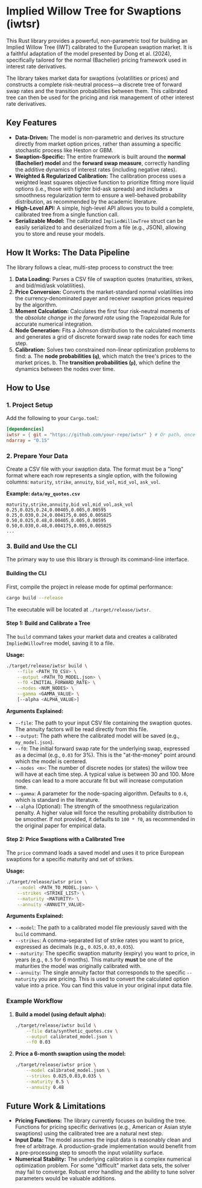 # Implied Willow Tree for Swaptions (iwtsr)

This Rust library provides a powerful, non-parametric tool for building an Implied Willow Tree (IWT) calibrated to the European swaption market. It is a faithful adaptation of the model presented by Dong et al. (2024), specifically tailored for the normal (Bachelier) pricing framework used in interest rate derivatives.

The library takes market data for swaptions (volatilities or prices) and constructs a complete risk-neutral process—a discrete tree of forward swap rates and the transition probabilities between them. This calibrated tree can then be used for the pricing and risk management of other interest rate derivatives.

## Key Features

- **Data-Driven:** The model is non-parametric and derives its structure directly from market option prices, rather than assuming a specific stochastic process like Heston or GBM.
- **Swaption-Specific:** The entire framework is built around the **normal (Bachelier) model** and the **forward swap measure**, correctly handling the additive dynamics of interest rates (including negative rates).
- **Weighted & Regularized Calibration:** The calibration process uses a weighted least squares objective function to prioritize fitting more liquid options (i.e., those with tighter bid-ask spreads) and includes a smoothness regularization term to ensure a well-behaved probability distribution, as recommended by the academic literature.
- **High-Level API:** A simple, high-level API allows you to build a complete, calibrated tree from a single function call.
- **Serializable Model:** The calibrated `ImpliedWillowTree` struct can be easily serialized to and deserialized from a file (e.g., JSON), allowing you to store and reuse your models.

## How It Works: The Data Pipeline

The library follows a clear, multi-step process to construct the tree:

1.  **Data Loading:** Parses a CSV file of swaption quotes (maturities, strikes, and bid/mid/ask volatilities).
2.  **Price Conversion:** Converts the market-standard normal volatilities into the currency-denominated payer and receiver swaption prices required by the algorithm.
3.  **Moment Calculation:** Calculates the first four risk-neutral moments of the *absolute change in the forward rate* using the Trapezoidal Rule for accurate numerical integration.
4.  **Node Generation:** Fits a Johnson distribution to the calculated moments and generates a grid of discrete forward swap rate nodes for each time step.
5.  **Calibration:** Solves two constrained non-linear optimization problems to find:
    a.  The **node probabilities (`q`)**, which match the tree's prices to the market prices.
    b.  The **transition probabilities (`p`)**, which define the dynamics between the nodes over time.

## How to Use

### 1. Project Setup

Add the following to your `Cargo.toml`:

```toml
[dependencies]
iwtsr = { git = "https://github.com/your-repo/iwtsr" } # Or path, once published
ndarray = "0.15"
```

### 2. Prepare Your Data

Create a CSV file with your swaption data. The format must be a "long" format where each row represents a single option, with the following columns: `maturity`, `strike`, `annuity`, `bid_vol`, `mid_vol`, `ask_vol`.

**Example: `data/my_quotes.csv`**

```csv
maturity,strike,annuity,bid_vol,mid_vol,ask_vol
0.25,0.025,0.24,0.00405,0.005,0.00595
0.25,0.030,0.24,0.004175,0.005,0.005825
0.50,0.025,0.48,0.00405,0.005,0.00595
0.50,0.030,0.48,0.004175,0.005,0.005825
...
```

### 3. Build and Use the CLI

The primary way to use this library is through its command-line interface.

#### Building the CLI

First, compile the project in release mode for optimal performance:
```sh
cargo build --release
```
The executable will be located at `./target/release/iwtsr`.

#### Step 1: Build and Calibrate a Tree

The `build` command takes your market data and creates a calibrated `ImpliedWillowTree` model, saving it to a file.

**Usage:**
```sh
./target/release/iwtsr build \
    --file <PATH_TO_CSV> \
    --output <PATH_TO_MODEL.json> \
    --f0 <INITIAL_FORWARD_RATE> \
    --nodes <NUM_NODES> \
    --gamma <GAMMA_VALUE> \
    [--alpha <ALPHA_VALUE>]
```

**Arguments Explained:**

*   `--file`: The path to your input CSV file containing the swaption quotes. The annuity factors will be read directly from this file.
*   `--output`: The path where the calibrated model will be saved (e.g., `my_model.json`).
*   `--f0`: The initial forward swap rate for the underlying swap, expressed as a decimal (e.g., `0.03` for 3%). This is the "at-the-money" point around which the model is centered.
*   `--nodes <m>`: The number of discrete nodes (or states) the willow tree will have at each time step. A typical value is between 30 and 100. More nodes can lead to a more accurate fit but will increase computation time.
*   `--gamma`: A parameter for the node-spacing algorithm. Defaults to `0.6`, which is standard in the literature.
*   `--alpha` (Optional): The strength of the smoothness regularization penalty. A higher value will force the resulting probability distribution to be smoother. If not provided, it defaults to `100 * f0`, as recommended in the original paper for empirical data.

#### Step 2: Price Swaptions with a Calibrated Tree

The `price` command loads a saved model and uses it to price European swaptions for a specific maturity and set of strikes.

**Usage:**
```sh
./target/release/iwtsr price \
    --model <PATH_TO_MODEL.json> \
    --strikes <STRIKE_LIST> \
    --maturity <MATURITY> \
    --annuity <ANNUITY_VALUE>
```

**Arguments Explained:**

*   `--model`: The path to a calibrated model file previously saved with the `build` command.
*   `--strikes`: A comma-separated list of strike rates you want to price, expressed as decimals (e.g., `0.025,0.03,0.035`).
*   `--maturity`: The specific swaption maturity (expiry) you want to price, in years (e.g., `0.5` for 6 months). This maturity **must** be one of the maturities the model was originally calibrated with.
*   `--annuity`: The single annuity factor that corresponds to the specific `--maturity` you are pricing. This is used to convert the calculated option value into a price. You can find this value in your original input data file.

### Example Workflow

1.  **Build a model (using default alpha):**
    ```sh
    ./target/release/iwtsr build \
        --file data/synthetic_quotes.csv \
        --output calibrated_model.json \
        --f0 0.03
    ```

2.  **Price a 6-month swaption using the model:**
    ```sh
    ./target/release/iwtsr price \
        --model calibrated_model.json \
        --strikes 0.025,0.03,0.035 \
        --maturity 0.5 \
        --annuity 0.48
    ```

## Future Work & Limitations

- **Pricing Functions:** The library currently focuses on building the tree. Functions for pricing specific derivatives (e.g., American or Asian style swaptions) using the calibrated tree are a natural next step.
- **Input Data:** The model assumes the input data is reasonably clean and free of arbitrage. A production-grade implementation would benefit from a pre-processing step to smooth the input volatility surface.
- **Numerical Stability:** The underlying calibration is a complex numerical optimization problem. For some "difficult" market data sets, the solver may fail to converge. Robust error handling and the ability to tune solver parameters would be valuable additions.
